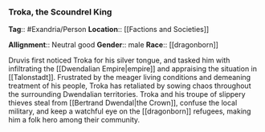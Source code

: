 ### Troka, the Scoundrel King
**Tag**:: #Exandria/Person
**Location**:: [[Factions and Societies]]

**Allignment**:: Neutral good
**Gender**:: male
**Race**:: [[dragonborn]]

Druvis first noticed Troka for his silver tongue, and tasked him with infiltrating the [[Dwendalian Empire|empire]] and appraising the situation in [[Talonstadt]]. Frustrated by the meager living conditions and demeaning treatment of his people, Troka has retaliated by sowing chaos throughout the surrounding Dwendalian territories. Troka and his troupe of slippery thieves steal from [[Bertrand Dwendal|the Crown]], confuse the local military, and keep a watchful eye on the [[dragonborn]] refugees, making him a folk hero among their community.